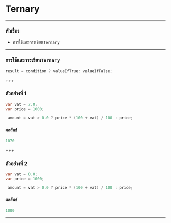 # Ternary 

---

### หัวเรื่อง


*  การใช้และการเขียน`Ternary` 


---

###  การใช้และการเขียน`Ternary` 

```csharp
result = condition ? valueIfTrue: valueIfFalse;
```

+++

### ตัวอย่างที่ 1

```csharp
var vat = 7.0;
var price = 1000;

 amount = vat > 0.0 ? price * (100 + vat) / 100 : price;
```

#### ผลลัพธ์

```csharp
1070
```
+++
### ตัวอย่างที่ 2

```csharp
var vat = 0.0;
var price = 1000;

 amount = vat > 0.0 ? price * (100 + vat) / 100 : price;
```

#### ผลลัพธ์

```csharp
1000
```
---

